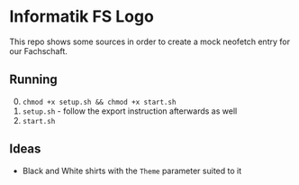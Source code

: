 # Informatik FS Logo
This repo shows some sources in order to create a mock neofetch entry for our Fachschaft.

## Running
0. `chmod +x setup.sh && chmod +x start.sh` 
1. `setup.sh` - follow the export instruction afterwards as well
2. `start.sh`

## Ideas
- Black and White shirts with the `Theme` parameter suited to it
